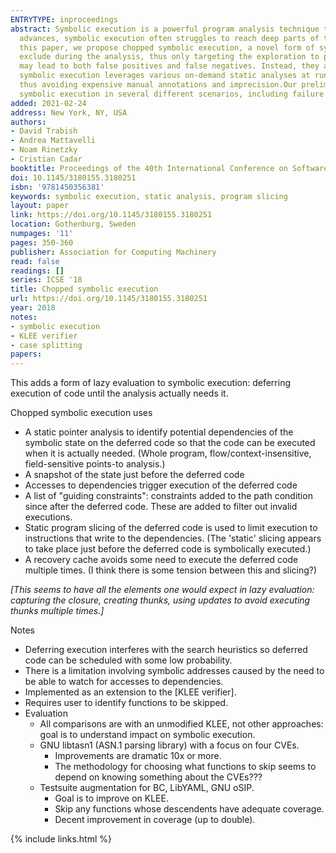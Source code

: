 ```yaml
---
ENTRYTYPE: inproceedings
abstract: Symbolic execution is a powerful program analysis technique that systematically explores multiple program paths. However, despite important technical
  advances, symbolic execution often struggles to reach deep parts of the code due to the well-known path explosion problem and constraint solving limitations.In
  this paper, we propose chopped symbolic execution, a novel form of symbolic execution that allows users to specify uninteresting parts of the code to
  exclude during the analysis, thus only targeting the exploration to paths of importance. However, the excluded parts are not summarily ignored, as this
  may lead to both false positives and false negatives. Instead, they are executed lazily, when their effect may be observable by code under analysis. Chopped
  symbolic execution leverages various on-demand static analyses at runtime to automatically exclude code fragments while resolving their side effects,
  thus avoiding expensive manual annotations and imprecision.Our preliminary results show that the approach can effectively improve the effectiveness of
  symbolic execution in several different scenarios, including failure reproduction and test suite augmentation.
added: 2021-02-24
address: New York, NY, USA
authors:
- David Trabish
- Andrea Mattavelli
- Noam Rinetzky
- Cristian Cadar
booktitle: Proceedings of the 40th International Conference on Software Engineering
doi: 10.1145/3180155.3180251
isbn: '9781450356381'
keywords: symbolic execution, static analysis, program slicing
layout: paper
link: https://doi.org/10.1145/3180155.3180251
location: Gothenburg, Sweden
numpages: '11'
pages: 350-360
publisher: Association for Computing Machinery
read: false
readings: []
series: ICSE '18
title: Chopped symbolic execution
url: https://doi.org/10.1145/3180155.3180251
year: 2018
notes:
- symbolic execution
- KLEE verifier
- case splitting
papers:
---
```


This adds a form of lazy evaluation to symbolic execution: deferring execution
of code until the analysis actually needs it.

Chopped symbolic execution uses

- A static pointer analysis to identify potential dependencies of the symbolic
  state on the deferred code so that the code can be executed when it is
  actually needed. (Whole program, flow/context-insensitive, field-sensitive
  points-to analysis.)
- A snapshot of the state just before the deferred code
- Accesses to dependencies trigger execution of the deferred code
- A list of "guiding constraints": constraints added to the path condition since
  after the deferred code. These are added to filter out invalid executions.
- Static program slicing of the deferred code is used to limit execution
  to instructions that write to the dependencies.
  (The 'static' slicing appears to take place just before the deferred code
  is symbolically executed.)
- A recovery cache avoids some need to execute the deferred code multiple times.
  (I think there is some tension between this and slicing?)

*[This seems to have all the elements one would expect in lazy evaluation:
capturing the closure, creating thunks, using updates to avoid executing thunks
multiple times.]*


Notes

- Deferring execution interferes with the search heuristics so deferred code can
  be scheduled with some low probability.
- There is a limitation involving symbolic addresses caused by the need to be
  able to watch for accesses to dependencies.
- Implemented as an extension to the [KLEE verifier].
- Requires user to identify functions to be skipped.
- Evaluation
  - All comparisons are with an unmodified KLEE, not other approaches:
    goal is to understand impact on symbolic execution.
  - GNU libtasn1 (ASN.1 parsing library) with a focus on four CVEs.
    - Improvements are dramatic 10x or more.
    - The methodology for choosing what functions to skip seems to depend on
      knowing something about the CVEs???
  - Testsuite augmentation for BC, LibYAML, GNU oSIP.
    - Goal is to improve on KLEE.
    - Skip any functions whose descendents have adequate coverage.
    - Decent improvement in coverage (up to double).


{% include links.html %}
